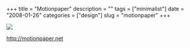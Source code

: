 +++
title = "Motionpaper"
description = ""
tags = ["minimalist"]
date = "2008-01-26"
categories = ["design"]
slug = "motionpaper"
+++


 

  <div id="screens-thumbs" class="clearfix">
    <div class="txt-center" id="design-submission"><a href="http://motionpaper.net/"><img id='bluga-thumbnail-1068' class='bluga-thumbnail large' src='//konigi.com/media/bluga/
wt47f281ddc3cfc_0.jpg'/></a></div>  
  </div>   
<p><a href="http://motionpaper.net/">http://motionpaper.net</a></p>




